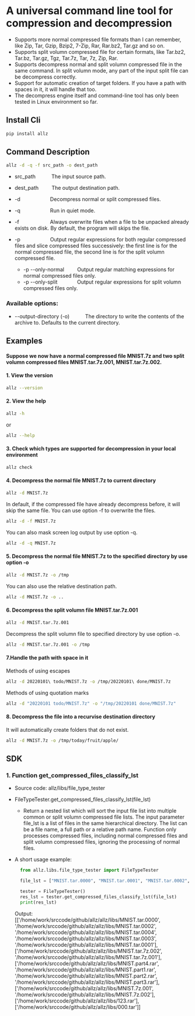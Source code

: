 # A universal command line tool for compression and decompression


- Supports more normal compressed file formats than I can remember, like Zip, Tar, Gzip, Bzip2, 7-Zip, Rar, Rar.bz2, Tar.gz and so on.
- Supports split volumn compressed file for certain formats, like Tar.bz2, Tar.bz, Tar.gz, Tgz, Tar.7z, Tar, 7z, Zip, Rar.
- Supports decompress normal and split volumn compressed file in the same command. In split volumn mode, any part of the input split file can be decompress correctly.
- Support for automatic creation of target folders. If you have a path with spaces in it, it will handle that too.
- The decompress engine itself and command-line tool has only been tested in Linux environment so far.


## Install Cli
```bash
pip install allz
```

## Command Description
```bash
allz -d -q -f src_path -o dest_path
```
- src_path  &emsp;&emsp;&nbsp;&nbsp; The input source path.  
- dest_path &emsp;&emsp; The output destination path.

- -d &emsp;&emsp;&emsp;&emsp;&emsp;&nbsp; Decompress normal or split compressed files.  
- -q &emsp;&emsp;&emsp;&emsp;&emsp;&nbsp; Run in quiet mode.  
- -f &emsp;&emsp;&emsp;&emsp;&emsp;&ensp; Always overwrite files when a file to be unpacked already exists on disk. By default, the program will skips the file.
- -p &emsp;&emsp;&emsp;&emsp;&emsp;&nbsp; Output regular expressions for both regular compressed files and slice compressed files successively: the first line is for the normal compressed file, the second line is for the split volumn compressed file.
  - -p --only-normal &emsp;&emsp; Output regular matching expressions for normal compressed files only.
  - -p --only-split  &emsp;&emsp;&emsp;&nbsp; Output regular expressions for split volumn compressed files only.

### Available options:  
- --output-directory (-o) <string>  &emsp;&emsp;&ensp; The directory to write the contents of the archive to. Defaults to the current directory.

## Examples
####  Suppose we now have a normal compressed file MNIST.7z and two split volumn compressed files MNIST.tar.7z.001, MNIST.tar.7z.002.

#### 1. View the version  
```bash
allz --version
```

#### 2. View the help
```bash
allz -h
```
or 
```bash
allz --help
```

#### 3. Check which types are supported for decompression in your local environment
```bash
allz check
```

#### 4. Decompress the normal file MNIST.7z to current directory
```bash
allz -d MNIST.7z
```

In default, if the compressed file have already decompress before, it will skip the same file. You can use option -f to overwrite the files.
```bash
allz -d -f MNIST.7z
```

You can also mask screen log output by use option -q.
```bash
allz -d -q MNIST.7z
```

#### 5. Decompress the normal file MNIST.7z to the specified directory by use option -o
```bash
allz -d MNIST.7z -o /tmp
```

You can also use the relative destination path.
```bash
allz -d MNIST.7z -o ..
```

#### 6. Decompress the split volumn file MNIST.tar.7z.001
```bash
allz -d MNIST.tar.7z.001 
```

Decompress the split volumn file to specified directory by use option -o.
```bash
allz -d MNIST.tar.7z.001 -o /tmp
```

#### 7.Handle the path with space in it
Methods of using escapes
```bash
allz -d 20220101\ todo/MNIST.7z -o /tmp/20220101\ done/MNIST.7z
```
Methods of using quotation marks
```bash
allz -d "20220101 todo/MNIST.7z" -o "/tmp/20220101 done/MNIST.7z"
```

#### 8. Decompress the file into a recurvise destination directory
It will automatically create folders that do not exist.
```bash
allz -d MNIST.7z -o /tmp/today/fruit/apple/
```
  
  
## SDK
###  1. Function get_compressed_files_classify_lst
- Source code: allz/libs/file_type_tester  
- FileTypeTester.get_compressed_files_classify_lst(file_lst)
  - Return a nested list which will sort the input file list into multiple common or split volumn compressed file lists. The input parameter file_lst is a list of files in the same hierarchical directory. The list can be a file name, a full path or a relative path name. Function only processes compressed files, including normal compressed files and split volumn compressed files, ignoring the processing of normal files.

- A short usage example:
  ```python
    from allz.libs.file_type_tester import FileTypeTester

    file_lst = ["MNIST.tar.0000", "MNIST.tar.0001", "MNIST.tar.0002", "MNIST.tar.0003", "MNIST.tar.0004", "MNIST.tar.7z.001", "MNIST.tar.7z.002", "MNIST.part1.rar", "MNIST.part2.rar", "MNIST.part3.rar", "MNIST.part4.rar", "MNIST.7z.001", "MNIST.7z.002", "123.rar", "abc.zip", "abc", "000", "0000.tar", "02287.txt"]

    tester = FileTypeTester() 
    res_lst = tester.get_compressed_files_classify_lst(file_lst)
    print(res_lst)

  ```

  Output:  
  [['/home/work/srccode/github/allz/allz/libs/MNIST.tar.0000', '/home/work/srccode/github/allz/allz/libs/MNIST.tar.0002', '/home/work/srccode/github/allz/allz/libs/MNIST.tar.0004', '/home/work/srccode/github/allz/allz/libs/MNIST.tar.0003', '/home/work/srccode/github/allz/allz/libs/MNIST.tar.0001'], ['/home/work/srccode/github/allz/allz/libs/MNIST.tar.7z.002', '/home/work/srccode/github/allz/allz/libs/MNIST.tar.7z.001'], ['/home/work/srccode/github/allz/allz/libs/MNIST.part4.rar', '/home/work/srccode/github/allz/allz/libs/MNIST.part1.rar', '/home/work/srccode/github/allz/allz/libs/MNIST.part2.rar', '/home/work/srccode/github/allz/allz/libs/MNIST.part3.rar'], ['/home/work/srccode/github/allz/allz/libs/MNIST.7z.001', '/home/work/srccode/github/allz/allz/libs/MNIST.7z.002'], ['/home/work/srccode/github/allz/allz/libs/123.rar'], ['/home/work/srccode/github/allz/allz/libs/000.tar']]